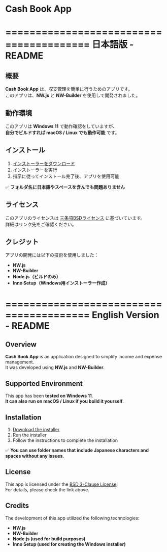 # Cash Book App

========================================
      日本語版 - README
========================================

## 概要
**Cash Book App** は、収支管理を簡単に行うためのアプリです。  
このアプリは、**NW.js** と **NW-Builder** を使用して開発されました。

## 動作環境
このアプリは **Windows 11** で動作確認をしていますが、  
**自分でビルドすれば macOS / Linux でも動作可能** です。

## インストール
1. [インストーラーをダウンロード](https://github.com/kyonshi0104/Cash-Book/releases)  
2. インストーラーを実行  
3. 指示に従ってインストール完了後、アプリを使用可能  

✅ **フォルダ名に日本語やスペースを含んでも問題ありません**  

## ライセンス
このアプリのライセンスは [三条項BSDライセンス](https://github.com/kyonshi0104/Cash-Book?tab=BSD-3-Clause-1-ov-file) に基づいています。  
詳細はリンク先をご確認ください。

## クレジット
アプリの開発には以下の技術を使用しました：
- **NW.js**
- **NW-Builder**
- **Node.js（ビルドのみ）**
- **Inno Setup（Windows用インストーラー作成）**


========================================
      English Version - README
========================================

## Overview
**Cash Book App** is an application designed to simplify income and expense management.  
It was developed using **NW.js** and **NW-Builder**.

## Supported Environment
This app has been **tested on Windows 11**.  
**It can also run on macOS / Linux if you build it yourself**.

## Installation
1. [Download the installer](https://github.com/kyonshi0104/Cash-Book/releases)  
2. Run the installer  
3. Follow the instructions to complete the installation  

✅ **You can use folder names that include Japanese characters and spaces without any issues**.

## License
This app is licensed under the [BSD 3-Clause License](https://github.com/kyonshi0104/Cash-Book?tab=BSD-3-Clause-1-ov-file).  
For details, please check the link above.

## Credits
The development of this app utilized the following technologies:
- **NW.js**
- **NW-Builder**
- **Node.js (used for build purposes)**
- **Inno Setup (used for creating the Windows installer)**
